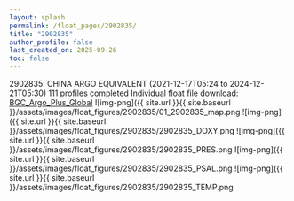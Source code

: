 ```yaml
---
layout: splash
permalink: /float_pages/2902835/
title: "2902835"
author_profile: false
last_created_on: 2025-09-26
toc: false
---
```

 
2902835: CHINA ARGO EQUIVALENT (2021-12-17T05:24 to 2024-12-21T05:30)
111 profiles completed
Individual float file download: [BGC_Argo_Plus_Global](https://ftp.soest.hawaii.edu/bgc_argo_plus/Individual_Floats/outliers_removed/2902835_Sprof_processed.nc)
![img-png]({{ site.url }}{{ site.baseurl }}/assets/images/float_figures/2902835/01_2902835_map.png
![img-png]({{ site.url }}{{ site.baseurl }}/assets/images/float_figures/2902835/2902835_DOXY.png
![img-png]({{ site.url }}{{ site.baseurl }}/assets/images/float_figures/2902835/2902835_PRES.png
![img-png]({{ site.url }}{{ site.baseurl }}/assets/images/float_figures/2902835/2902835_PSAL.png
![img-png]({{ site.url }}{{ site.baseurl }}/assets/images/float_figures/2902835/2902835_TEMP.png
